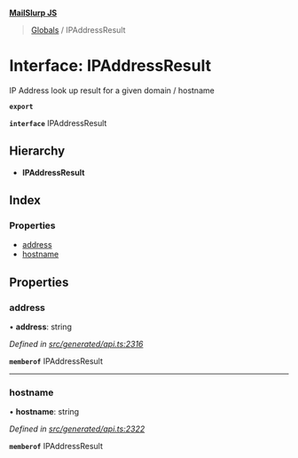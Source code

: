 **[MailSlurp JS](../README.md)**

> [Globals](../README.md) / IPAddressResult

# Interface: IPAddressResult

IP Address look up result for a given domain / hostname

**`export`** 

**`interface`** IPAddressResult

## Hierarchy

* **IPAddressResult**

## Index

### Properties

* [address](ipaddressresult.md#address)
* [hostname](ipaddressresult.md#hostname)

## Properties

### address

•  **address**: string

*Defined in [src/generated/api.ts:2316](https://github.com/mailslurp/mailslurp-client/blob/b27590b/src/generated/api.ts#L2316)*

**`memberof`** IPAddressResult

___

### hostname

•  **hostname**: string

*Defined in [src/generated/api.ts:2322](https://github.com/mailslurp/mailslurp-client/blob/b27590b/src/generated/api.ts#L2322)*

**`memberof`** IPAddressResult
